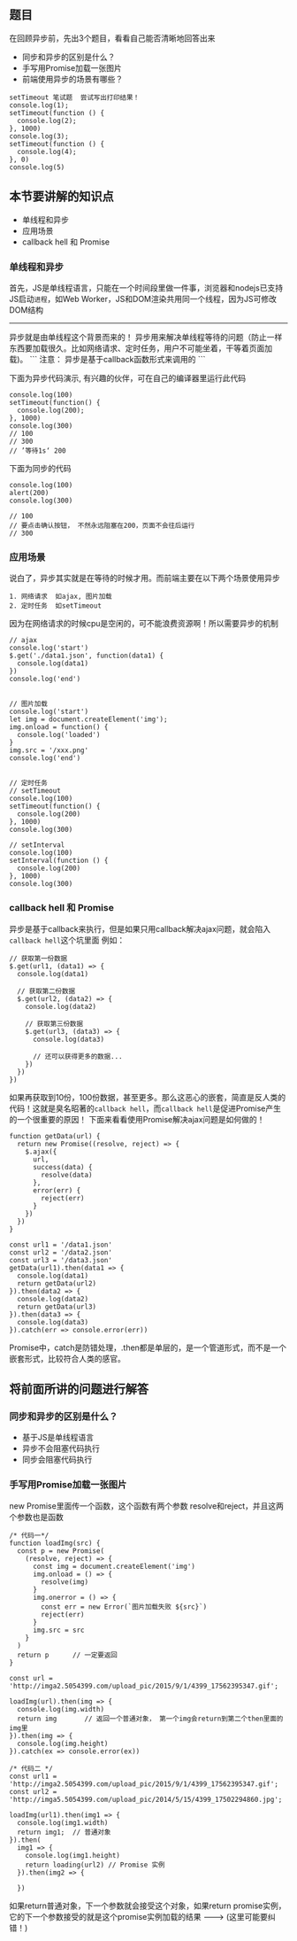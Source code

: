 ## 题目
在回顾异步前，先出3个题目，看看自己能否清晰地回答出来
 * 同步和异步的区别是什么？
 * 手写用Promise加载一张图片
 * 前端使用异步的场景有哪些？

```
setTimeout 笔试题  尝试写出打印结果！
console.log(1);
setTimeout(function () {
  console.log(2);
}, 1000)
console.log(3);
setTimeout(function () {
  console.log(4);
}, 0)
console.log(5)
```
## 本节要讲解的知识点
 * 单线程和异步
 * 应用场景
 * callback hell 和 Promise

### 单线程和异步
首先，JS是单线程语言，只能在一个时间段里做一件事，浏览器和nodejs已支持JS启动`进程`，如Web Worker，JS和DOM渲染共用同一个线程，因为JS可修改DOM结构
<hr />
异步就是由单线程这个背景而来的！ 异步用来解决单线程等待的问题（防止一样东西要加载很久。比如网络请求、定时任务，用户不可能坐着，干等着页面加载)。
```
注意： 异步是基于callback函数形式来调用的
```

下面为异步代码演示, 有兴趣的伙伴，可在自己的编译器里运行此代码
```
console.log(100)
setTimeout(function() {
  console.log(200);
}, 1000)
console.log(300)        
// 100
// 300
// ’等待1s‘ 200
```

下面为同步的代码
```
console.log(100)
alert(200)
console.log(300)

// 100
// 要点击确认按钮， 不然永远阻塞在200，页面不会往后运行
// 300
```

### 应用场景
说白了，异步其实就是在等待的时候才用。而前端主要在以下两个场景使用异步
```
1. 网络请求  如ajax, 图片加载
2. 定时任务  如setTimeout
```

因为在网络请求的时候cpu是空闲的，可不能浪费资源啊！所以需要异步的机制

```
// ajax
console.log('start')
$.get('./data1.json', function(data1) {
  console.log(data1)
})
console.log('end')


// 图片加载
console.log('start')
let img = document.createElement('img');
img.onload = function() {
  console.log('loaded')
}
img.src = '/xxx.png'
console.log('end')


// 定时任务
// setTimeout
console.log(100)
setTimeout(function() {
  console.log(200)
}, 1000)
console.log(300)

// setInterval
console.log(100)
setInterval(function () {
  console.log(200)
}, 1000)
console.log(300)

```

### callback hell 和 Promise
异步是基于callback来执行，但是如果只用callback解决ajax问题，就会陷入`callback hell`这个坑里面
例如：

```
// 获取第一份数据
$.get(url1, (data1) => {
  console.log(data1)
  
  // 获取第二份数据
  $.get(url2, (data2) => {
    console.log(data2)
    
    // 获取第三份数据
    $.get(url3, (data3) => {
      console.log(data3)
      
      // 还可以获得更多的数据...
    })
  })
})
```
如果再获取到10份，100份数据，甚至更多。那么这恶心的嵌套，简直是反人类的代码！这就是臭名昭著的`callback hell`，而`callback hell`是促进Promise产生的一个很重要的原因！ 下面来看看使用Promise解决ajax问题是如何做的！

```
function getData(url) {
  return new Promise((resolve, reject) => {
    $.ajax({
      url,
      success(data) {
        resolve(data)
      },
      error(err) {
        reject(err)
      }
    })
  })
}

const url1 = '/data1.json'
const url2 = '/data2.json'
const url3 = '/data3.json'
getData(url1).then(data1 => {
  console.log(data1)
  return getData(url2)
}).then(data2 => {
  console.log(data2)
  return getData(url3)
}).then(data3 => {
  console.log(data3)
}).catch(err => console.error(err))
```
Promise中，catch是防错处理，.then都是单层的，是一个管道形式，而不是一个嵌套形式，比较符合人类的感官。

## 将前面所讲的问题进行解答
### 同步和异步的区别是什么？
  * 基于JS是单线程语言
  * 异步不会阻塞代码执行
  * 同步会阻塞代码执行

### 手写用Promise加载一张图片
new Promise里面传一个函数，这个函数有两个参数 resolve和reject，并且这两个参数也是函数
```
/* 代码一*/
function loadImg(src) {
  const p = new Promise(
    (resolve, reject) => {
      const img = document.createElement('img')
      img.onload = () => {     
        resolve(img)
      }
      img.onerror = () => {
        const err = new Error(`图片加载失败 ${src}`)
        reject(err)
      }
      img.src = src
    }
  )
  return p      // 一定要返回
}

const url = 'http://imga2.5054399.com/upload_pic/2015/9/1/4399_17562395347.gif';

loadImg(url).then(img => {
  console.log(img.width)
  return img       // 返回一个普通对象， 第一个img会return到第二个then里面的img里
}).then(img => {
  console.log(img.height)
}).catch(ex => console.error(ex))
```
```
/* 代码二 */
const url1 = 'http://imga2.5054399.com/upload_pic/2015/9/1/4399_17562395347.gif';
const url2 = 'http://imga5.5054399.com/upload_pic/2014/5/15/4399_17502294860.jpg';

loadImg(url1).then(img1 => {
  console.log(img1.width)
  return img1;  // 普通对象
}).then(
  img1 => {
    console.log(img1.height)
    return loading(url2) // Promise 实例
  }).then(img2 => {
  
  })
```
如果return普通对象，下一个参数就会接受这个对象，如果return promise实例，它的下一个参数接受的就是这个promise实例加载的结果 ---> (这里可能要纠错！)





